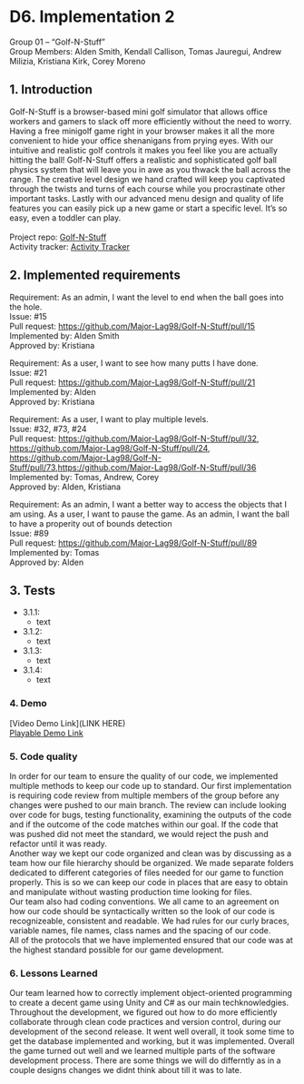 # D6. Implementation 2

Group 01 – “Golf-N-Stuff”\
Group Members: Alden Smith, Kendall Callison, Tomas Jauregui, Andrew Milizia, 
Kristiana Kirk, Corey Moreno

## 1. Introduction
Golf-N-Stuff is a browser-based mini golf simulator that allows office workers and gamers to slack off more efficiently without the need to worry. Having a free minigolf game right in your browser makes it all the more convenient to hide your office shenanigans from prying eyes. With our intuitive and realistic golf controls it makes you feel like you are actually hitting the ball! Golf-N-Stuff offers a realistic and sophisticated golf ball physics system that will leave you in awe as you thwack the ball across the range. The creative level design we hand crafted will keep you captivated through the twists and turns of each course while you procrastinate other important tasks. Lastly with our advanced menu design and quality of life features you can easily pick up a new game or start a specific level. It’s so easy, even a toddler can play.\
\
Project repo: [Golf-N-Stuff](https://github.com/Major-Lag98/Golf-N-Stuff) \
Activity tracker: [Activity Tracker](https://docs.google.com/spreadsheets/d/1M-PDM2CbciqlwUuVesri6JO3uoLaDBUZoQeGvvvWWRk/edit?usp=sharing)

## 2. Implemented requirements
Requirement: As an admin, I want the level to end when the ball goes into the hole.\
Issue: #15\
Pull request: https://github.com/Major-Lag98/Golf-N-Stuff/pull/15 \
Implemented by: Alden Smith \
Approved by: Kristiana 

Requirement: As a user, I want to see how many putts I have done. \
Issue: #21 \
Pull request: https://github.com/Major-Lag98/Golf-N-Stuff/pull/21 \
Implemented by: Alden \
Approved by: Kristiana 

Requirement: As a user, I want to play multiple levels. \
Issue: #32, #73, #24 \
Pull request: https://github.com/Major-Lag98/Golf-N-Stuff/pull/32, https://github.com/Major-Lag98/Golf-N-Stuff/pull/24,
https://github.com/Major-Lag98/Golf-N-Stuff/pull/73,https://github.com/Major-Lag98/Golf-N-Stuff/pull/36 \
Implemented by: Tomas, Andrew, Corey\
Approved by: Alden, Kristiana 

Requirement: As an admin, I want a better way to access the objects that I am using. 
As a user, I want to pause the game. As an admin, I want the ball to have a properity out of bounds detection \
Issue: #89 \
Pull request: https://github.com/Major-Lag98/Golf-N-Stuff/pull/89 \
Implemented by: Tomas \
Approved by: Alden

## 3. Tests

+ 3.1.1:
  + text 
+ 3.1.2: 
  + text
+ 3.1.3:
  + text
+ 3.1.4: 
  + text

### 4. Demo

[Video Demo Link](LINK HERE)\
[Playable Demo Link](https://major-lag.itch.io/golf-n-stuff)

### 5. Code quality
  In order for our team to ensure the quality of our code, we implemented multiple methods to keep our code up to standard.
Our first implementation is requiring code review from multiple members of the group before any changes were pushed to our
main branch. The review can include looking over code for bugs, testing functionality, examining the outputs of the code
and if the outcome of the code matches within our goal. If the code that was pushed did not meet the standard, we would
reject the push and refactor until it was ready. \
  Another way we kept our code organized and clean was by discussing as a team how our file hierarchy should be organized. 
We made separate folders dedicated to different categories of files needed for our game to function properly. This is so we 
can keep our code in places that are easy to obtain and manipulate without wasting production time looking for files. \
  Our team also had coding conventions. We all came to an agreement on how our code should be syntactically written so the look
of our code is recognizeable, consistent and readable. We had rules for our curly braces, variable names, file names, class names and 
the spacing of our code. \
  All of the protocols that we have implemented ensured that our code was at the highest standard possible for our game development.



### 6. Lessons Learned
Our team learned how to correctly implement object-oriented programming to create a decent game using Unity and C# as our main techknowledgies. Throughout the development, we figured out how to do more efficiently collaborate through clean code practices and version control, during our development of the second release. It went well overall, it took some time to get the database implemented and working, but it was implemented. Overall the game turned out well and we learned multiple parts of the software development process. There are some things we will do differntly as in a couple designs changes we didnt think about till it was to late.
